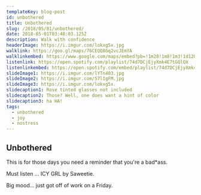 ```yaml
---
templateKey: blog-post
id: unbothered
title: Unbothered
slug: /2018/05/01/unbothered/
date: 2018-05-01T03:48:03.125Z
description: Walk with confidence
headerImage: https://i.imgur.com/lokxg5x.jpg
walklink: https://goo.gl/maps/76CEQQ8Gq2vcJEmYA
walklinkembed: https://www.google.com/maps/embed?pb=!1m28!1m8!1m3!1d12093.430476628082!2d-74.0001835!3d40.7321558!3m2!1i1024!2i768!4f13.1!4m17!3e2!4m3!3m2!1d40.7311452!2d-73.9818355!4m5!1s0x89c2599f2db306bb%3A0x2a5c7f9eea6938a0!2sUnion+Square+Park%2C+Park+Avenue+South%2C+New+York%2C+NY!3m2!1d40.735823499999995!2d-73.9905215!4m5!1s0x89c2599221e0e0a1%3A0xbb97c0c1d65feaa1!2sSweets+by+CHLOE.%2C+Bleecker+Street%2C+New+York%2C+NY!3m2!1d40.7292552!2d-74.0009386!5e0!3m2!1sen!2sus!4v1564155102618!5m2!1sen!2sus
listenlink: https://open.spotify.com/playlist/74d7DCjEjyXmk4E7tGQlQX
listenlinkembed: https://open.spotify.com/embed/playlist/74d7DCjEjyXmk4E7tGQlQX
slideImage1: https://i.imgur.com/lYTn403.jpg
slideImage2: https://i.imgur.com/57lIgFM.jpg
slideImage3: https://i.imgur.com/lokxg5x.
slidecaption1: Rose tinted glasses not included
slidecaption2: Those? Well, one does want a hint of color
slidecaption3: ha HA!
tags:
  - unbothered
  - joy
  - nostress
---
```


## Unbothered

This is for those days you need a reminder that you're a bad*ass.

Must listen ... ICY GRL by Saweetie.

Big mood... just got off of work on a Friday.